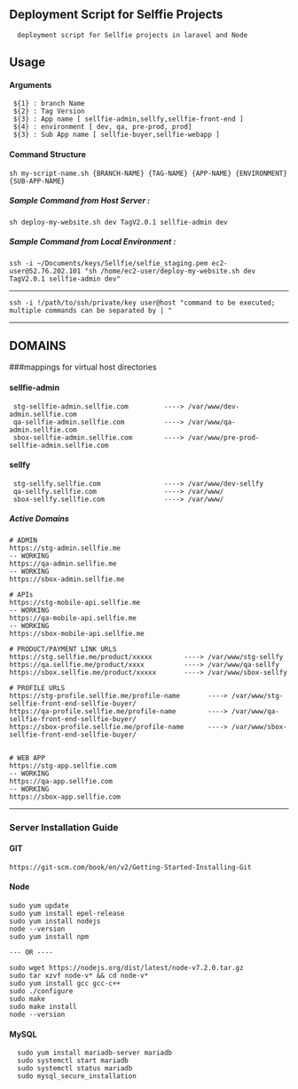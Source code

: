 ## Deployment Script for Selffie Projects
      deployment script for Sellfie projects in laravel and Node


## Usage


#### Arguments
     ${1} : branch Name
     ${2} : Tag Version
     ${3} : App name [ sellfie-admin,sellfy,sellfie-front-end ]
     ${4} : environment [ dev, qa, pre-prod, prod]
     ${3} : Sub App name [ sellfie-buyer,sellfie-webapp ]
    
#### Command Structure 
    sh my-script-name.sh {BRANCH-NAME} {TAG-NAME} {APP-NAME} {ENVIRONMENT} {SUB-APP-NAME}

##### Sample Command from Host Server : 
    sh deploy-my-website.sh dev TagV2.0.1 sellfie-admin dev
##### Sample Command from Local Environment :
    ssh -i ~/Documents/keys/Sellfie/selfie_staging.pem ec2-user@52.76.202.101 "sh /home/ec2-user/deploy-my-website.sh dev TagV2.0.1 sellfie-admin dev"
------
    ssh -i !/path/to/ssh/private/key user@host "command to be executed; multiple commands can be separated by | "




----

## DOMAINS 
###mappings for virtual host directories

#### sellfie-admin
     stg-sellfie-admin.sellfie.com         ----> /var/www/dev-admin.sellfie.com
     qa-sellfie-admin.sellfie.com          ----> /var/www/qa-admin.sellfie.com
     sbox-sellfie-admin.sellfie.com        ----> /var/www/pre-prod-sellfie-admin.sellfie.com

#### sellfy
     stg-sellfy.sellfie.com                ----> /var/www/dev-sellfy
     qa-sellfy.sellfie.com                 ----> /var/www/
     sbox-sellfy.sellfie.com               ----> /var/www/




##### Active Domains
    
    # ADMIN
    https://stg-admin.sellfie.me                                                                                  -- WORKING
    https://qa-admin.sellfie.me                                                                                  -- WORKING
    https://sbox-admin.sellfie.me
    
    # APIs
    https://stg-mobile-api.sellfie.me                                                                          -- WORKING
    https://qa-mobile-api.sellfie.me                                                                           -- WORKING
    https://sbox-mobile-api.sellfie.me
    
    # PRODUCT/PAYMENT LINK URLS
    https://stg.sellfie.me/product/xxxxx        ----> /var/www/stg-sellfy
    https://qa.sellfie.me/product/xxxx          ----> /var/www/qa-sellfy
    https://sbox.sellfie.me/product/xxxxx       ----> /var/www/sbox-sellfy
    
    # PROFILE URLS
    https://stg-profile.sellfie.me/profile-name       ----> /var/www/stg-sellfie-front-end-sellfie-buyer/
    https://qa-profile.sellfie.me/profile-name        ----> /var/www/qa-sellfie-front-end-sellfie-buyer/
    https://sbox-profile.sellfie.me/profile-name      ----> /var/www/sbox-sellfie-front-end-sellfie-buyer/
    
    
    # WEB APP
    https://stg-app.sellfie.com                                                                              -- WORKING
    https://qa-app.sellfie.com                                                                               -- WORKING
    https://sbox-app.sellfie.com



-----

### Server Installation Guide


#### GIT
    https://git-scm.com/book/en/v2/Getting-Started-Installing-Git
#### Node
    sudo yum update
    sudo yum install epel-release
    sudo yum install nodejs
    node --version
    sudo yum install npm

    --- OR ----

    sudo wget https://nodejs.org/dist/latest/node-v7.2.0.tar.gz
    sudo tar xzvf node-v* && cd node-v*
    sudo yum install gcc gcc-c++
    sudo ./configure
    sudo make
    sudo make install
    node --version



#### MySQL 

      sudo yum install mariadb-server mariadb
      sudo systemctl start mariadb
      sudo systemctl status mariadb
      sudo mysql_secure_installation
      
      
